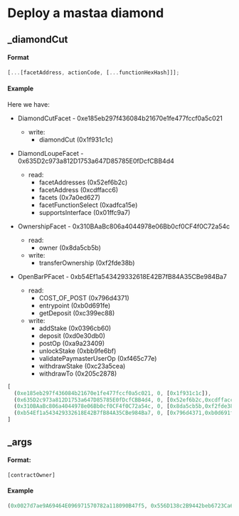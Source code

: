 # Deploy a mastaa diamond

## \_diamondCut

#### Format

```js
[...[facetAddress, actionCode, [...functionHexHash]]];
```

#### Example

Here we have:

- DiamondCutFacet - 0xe185eb297f436084b21670e1fe477fccf0a5c021
  - write:
    - diamondCut (0x1f931c1c)

- DiamondLoupeFacet - 0x635D2c973a812D1753a647D85785E0fDcfCBB4d4
  - read:
    - facetAddresses (0x52ef6b2c)
    - facetAddress (0xcdffacc6)
    - facets (0x7a0ed627)
    - facetFunctionSelect (0xadfca15e)
    - supportsInterface (0x01ffc9a7)

- OwnershipFacet - 0x310BAaBc806a4044978e06Bb0cf0CF4f0C72a54c
  - read:
    - owner (0x8da5cb5b)
  - write:
    - transferOwnership (0xf2fde38b)

- OpenBarPFacet - 0xb54Ef1a543429332618E42B7fB84A35CBe984Ba7
  - read:
    - COST_OF_POST (0x796d4371)
    - entrypoint (0xb0d691fe)
    - getDeposit (0xc399ec88)
  - write:
    - addStake (0x0396cb60)
    - deposit (0xd0e30db0)
    - postOp (0xa9a23409)
    - unlockStake (0xbb9fe6bf)
    - validatePaymasterUserOp (0xf465c77e)
    - withdrawStake (0xc23a5cea)
    - withdrawTo (0x205c2878)

```js
[
  (0xe185eb297f436084b21670e1fe477fccf0a5c021, 0, [0x1f931c1c]),
  (0x635D2c973a812D1753a647D85785E0fDcfCBB4d4, 0, [0x52ef6b2c,0xcdffacc6,0x7a0ed627,0xadfca15e,0x01ffc9a]),
  (0x310BAaBc806a4044978e06Bb0cf0CF4f0C72a54c, 0, [0x8da5cb5b,0xf2fde38b]),
  (0xb54Ef1a543429332618E42B7fB84A35CBe984Ba7, 0, [0x796d4371,0xb0d691fe,0xc399ec88,0x0396cb60,0xd0e30db0,0xa9a23409,0xbb9fe6bf,0xf465c77e,0xc23a5cea,0x205c2878])
]
```

## \_args

#### Format:

`[contractOwner]`

#### Example

```js
(0x0027d7ae9A69464E096971570782a118090B47f5, 0x556D138c2B9442beb6723Ca63AE0e71457942B6F, 5)
```
